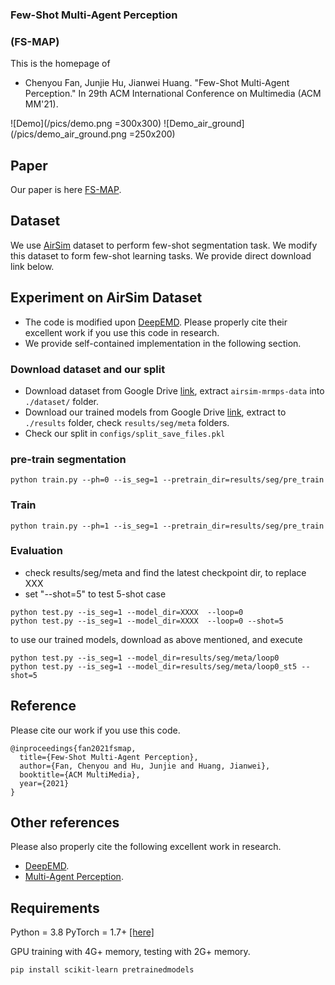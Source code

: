 ### Few-Shot Multi-Agent Perception
### (FS-MAP)

This is the homepage of 
* Chenyou Fan, Junjie Hu, Jianwei Huang. "Few-Shot Multi-Agent Perception." In 29th ACM International Conference on Multimedia (ACM MM'21).

![Demo](/pics/demo.png =300x300)
![Demo_air_ground](/pics/demo_air_ground.png =250x200)

## Paper
Our paper is here <a href="https://fanchenyou.github.io/homepage/docs/fs_map_1.pdf" target="_blank">FS-MAP</a>.

## Dataset
We use <a href="https://microsoft.github.io/AirSim" target="_blank">AirSim</a> dataset to perform few-shot segmentation task.
We modify this dataset to form few-shot learning tasks. 
We provide direct download link below.

## Experiment on AirSim Dataset
- The code is modified upon <a href="https://github.com/icoz69/DeepEMD" target="_blank">DeepEMD</a>. Please properly cite their excellent work if you use this code in research.
- We provide self-contained implementation in the following section.

### Download dataset and our split
- Download dataset from Google Drive <a href="https://drive.google.com/file/d/1IdXn9Itb67Di44x4smyhRvDGvwtfiAZo/view?usp=sharing" target="_blank">link</a>, extract `airsim-mrmps-data` into `./dataset/` folder.
- Download our trained models from Google Drive <a href="https://drive.google.com/file/d/13LhPlCggBO3mZQRNSj-YYjw65uX0BJjQ/view?usp=sharing" target="_blank">link</a>, extract to `./results` folder, check `results/seg/meta` folders.
- Check our split in `configs/split_save_files.pkl`

### pre-train segmentation
~~~~
python train.py --ph=0 --is_seg=1 --pretrain_dir=results/seg/pre_train
~~~~

### Train 
~~~~
python train.py --ph=1 --is_seg=1 --pretrain_dir=results/seg/pre_train
~~~~

### Evaluation
- check results/seg/meta and find the latest checkpoint dir, to replace XXX
- set "--shot=5" to test 5-shot case
~~~~
python test.py --is_seg=1 --model_dir=XXXX  --loop=0
python test.py --is_seg=1 --model_dir=XXXX  --loop=0 --shot=5
~~~~
to use our trained models, download as above mentioned, and execute
~~~~
python test.py --is_seg=1 --model_dir=results/seg/meta/loop0
python test.py --is_seg=1 --model_dir=results/seg/meta/loop0_st5 --shot=5
~~~~

## Reference
Please cite our work if you use this code.
~~~~
@inproceedings{fan2021fsmap,
  title={Few-Shot Multi-Agent Perception},
  author={Fan, Chenyou and Hu, Junjie and Huang, Jianwei},
  booktitle={ACM MultiMedia},
  year={2021}
}
~~~~

## Other references
Please also properly cite the following excellent work in research.
- <a href="https://github.com/icoz69/DeepEMD" target="_blank">DeepEMD</a>. 
- <a href="https://ycliu93.github.io/projects/multi-agent-perception.html" target="_blank">Multi-Agent Perception</a>. 




## Requirements
Python = 3.8
PyTorch = 1.7+ [[here]](https://pytorch.org/)

GPU training with 4G+ memory, testing with 2G+ memory.

~~~~
pip install scikit-learn pretrainedmodels
~~~~